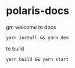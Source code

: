 # polaris-docs
gm welcome to docs

`yarn install && yarn dev`

to build

`yarn build && yarn start`
